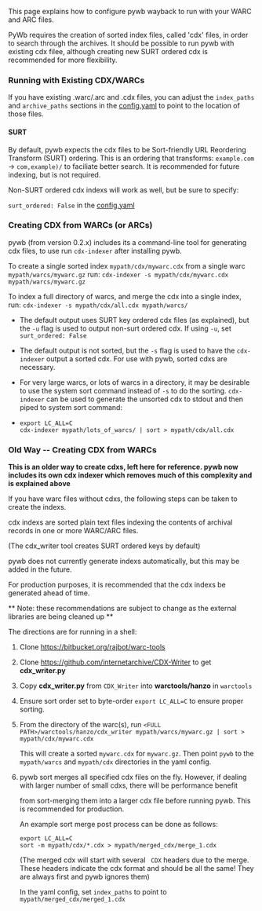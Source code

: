 This page explains how to configure pywb wayback to run with your WARC and ARC files.

PyWb requires the creation of sorted index files, called 'cdx' files, in order to search through the archives. It should be possible to run pywb with existing cdx filee, although creating new SURT ordered cdx is recommended for more flexibility.

### Running with Existing CDX/WARCs

If you have existing .warc/.arc and .cdx files, you can adjust the `index_paths` and `archive_paths` sections in the [config.yaml](../blob/master/config.yaml) to point to the location of those files.

#### SURT

By default, pywb expects the cdx files to be Sort-friendly URL Reordering Transform (SURT) ordering.
This is an ordering that transforms: `example.com` -> `com,example)/` to faciliate better search.
It is recommended for future indexing, but is not required.

Non-SURT ordered cdx indexs will work as well, but be sure to specify:

`surt_ordered: False` in the [config.yaml](../blob/master/config.yaml)

### Creating CDX from WARCs (or ARCs)

pywb (from version 0.2.x) includes its a command-line tool for generating cdx files,
to use run `cdx-indexer` after installing pywb.

To create a single sorted index `mypath/cdx/mywarc.cdx` from a single warc `mypath/warcs/mywarc.gz` run:
`cdx-indexer -s mypath/cdx/mywarc.cdx mypath/warcs/mywarc.gz`

To index a full directory of warcs, and merge the cdx into a single index, run:
`cdx-indexer -s mypath/cdx/all.cdx mypath/warcs/`


* The default output uses SURT key ordered cdx files (as explained), but the `-u` flag is used to output non-surt ordered cdx. If using `-u`, set `surt_ordered: False`

* The default output is not sorted, but the `-s` flag is used to have the `cdx-indexer` output a sorted cdx. For use with pywb, sorted cdxs are necessary.

* For very large warcs, or lots of warcs in a directory, it may be desirable to use the system sort command instead of `-s` to do the sorting. `cdx-indexer` can be used to generate the unsorted cdx to stdout and then
piped to system sort command:

* ```
  export LC_ALL=C
  cdx-indexer mypath/lots_of_warcs/ | sort > mypath/cdx/all.cdx
  ```

### Old Way -- Creating CDX from WARCs

**This is an older way to create cdxs, left here for reference. pywb now includes its own cdx indexer which removes much of this complexity and is explained above**

If you have warc files without cdxs, the following steps can be taken to create the indexs.

cdx indexs are sorted plain text files indexing the contents of archival records in one or more WARC/ARC files.

(The cdx_writer tool creates SURT ordered keys by default)

pywb does not currently generate indexs automatically, but this may be added in the future.

For production purposes, it is recommended that the cdx indexs be generated ahead of time.


** Note: these recommendations are subject to change as the external libraries are being cleaned up **

The directions are for running in a shell:

1. Clone https://bitbucket.org/rajbot/warc-tools
                                                                                                                                                        
2. Clone https://github.com/internetarchive/CDX-Writer to get **cdx_writer.py**

3. Copy **cdx_writer.py** from `CDX_Writer` into **warctools/hanzo** in `warctools`

4. Ensure sort order set to byte-order `export LC_ALL=C` to ensure proper sorting.

5. From the directory of the warc(s), run `<FULL PATH>/warctools/hanzo/cdx_writer mypath/warcs/mywarc.gz | sort > mypath/cdx/mywarc.cdx`

   This will create a sorted `mywarc.cdx` for `mywarc.gz`. Then point `pywb` to the `mypath/warcs` and `mypath/cdx` directories in the yaml config.



6. pywb sort merges all specified cdx files on the fly. However, if dealing with larger number of small cdxs, there will be performance benefit

    from sort-merging them into a larger cdx file before running pywb. This is recommended for production.

    An example sort merge post process can be done as follows:

   ```
   export LC_ALL=C
   sort -m mypath/cdx/*.cdx > mypath/merged_cdx/merge_1.cdx
   ```

   (The merged cdx will start with several ` CDX` headers due to the merge. These headers indicate the cdx format and should be all the same!
    They are always first and pywb ignores them)

   In the yaml config, set `index_paths` to point to `mypath/merged_cdx/merged_1.cdx`
                                                                                                                   